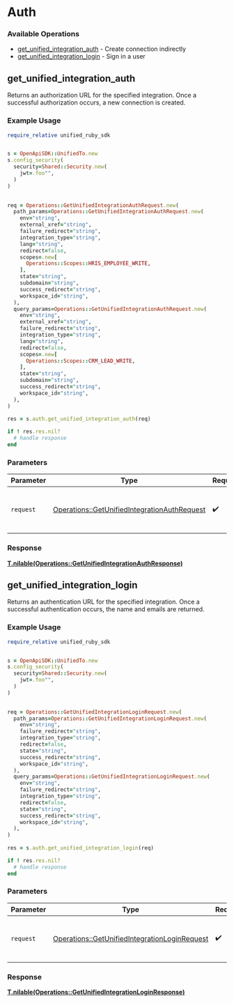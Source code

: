 # Auth


### Available Operations

* [get_unified_integration_auth](#get_unified_integration_auth) - Create connection indirectly
* [get_unified_integration_login](#get_unified_integration_login) - Sign in a user

## get_unified_integration_auth

Returns an authorization URL for the specified integration.  Once a successful authorization occurs, a new connection is created.

### Example Usage

```ruby
require_relative unified_ruby_sdk


s = OpenApiSDK::UnifiedTo.new
s.config_security(
  security=Shared::Security.new(
    jwt=.foo"",
  )
)

   
req = Operations::GetUnifiedIntegrationAuthRequest.new(
  path_params=Operations::GetUnifiedIntegrationAuthRequest.new(
    env="string",
    external_xref="string",
    failure_redirect="string",
    integration_type="string",
    lang="string",
    redirect=false,
    scopes=.new[
      Operations::Scopes::HRIS_EMPLOYEE_WRITE,
    ],
    state="string",
    subdomain="string",
    success_redirect="string",
    workspace_id="string",
  ),
  query_params=Operations::GetUnifiedIntegrationAuthRequest.new(
    env="string",
    external_xref="string",
    failure_redirect="string",
    integration_type="string",
    lang="string",
    redirect=false,
    scopes=.new[
      Operations::Scopes::CRM_LEAD_WRITE,
    ],
    state="string",
    subdomain="string",
    success_redirect="string",
    workspace_id="string",
  ),
)
    
res = s.auth.get_unified_integration_auth(req)

if ! res.res.nil?
  # handle response
end

```

### Parameters

| Parameter                                                                                                   | Type                                                                                                        | Required                                                                                                    | Description                                                                                                 |
| ----------------------------------------------------------------------------------------------------------- | ----------------------------------------------------------------------------------------------------------- | ----------------------------------------------------------------------------------------------------------- | ----------------------------------------------------------------------------------------------------------- |
| `request`                                                                                                   | [Operations::GetUnifiedIntegrationAuthRequest](../../models/operations/getunifiedintegrationauthrequest.md) | :heavy_check_mark:                                                                                          | The request object to use for the request.                                                                  |


### Response

**[T.nilable(Operations::GetUnifiedIntegrationAuthResponse)](../../models/operations/getunifiedintegrationauthresponse.md)**


## get_unified_integration_login

Returns an authentication URL for the specified integration.  Once a successful authentication occurs, the name and emails are returned.

### Example Usage

```ruby
require_relative unified_ruby_sdk


s = OpenApiSDK::UnifiedTo.new
s.config_security(
  security=Shared::Security.new(
    jwt=.foo"",
  )
)

   
req = Operations::GetUnifiedIntegrationLoginRequest.new(
  path_params=Operations::GetUnifiedIntegrationLoginRequest.new(
    env="string",
    failure_redirect="string",
    integration_type="string",
    redirect=false,
    state="string",
    success_redirect="string",
    workspace_id="string",
  ),
  query_params=Operations::GetUnifiedIntegrationLoginRequest.new(
    env="string",
    failure_redirect="string",
    integration_type="string",
    redirect=false,
    state="string",
    success_redirect="string",
    workspace_id="string",
  ),
)
    
res = s.auth.get_unified_integration_login(req)

if ! res.res.nil?
  # handle response
end

```

### Parameters

| Parameter                                                                                                     | Type                                                                                                          | Required                                                                                                      | Description                                                                                                   |
| ------------------------------------------------------------------------------------------------------------- | ------------------------------------------------------------------------------------------------------------- | ------------------------------------------------------------------------------------------------------------- | ------------------------------------------------------------------------------------------------------------- |
| `request`                                                                                                     | [Operations::GetUnifiedIntegrationLoginRequest](../../models/operations/getunifiedintegrationloginrequest.md) | :heavy_check_mark:                                                                                            | The request object to use for the request.                                                                    |


### Response

**[T.nilable(Operations::GetUnifiedIntegrationLoginResponse)](../../models/operations/getunifiedintegrationloginresponse.md)**

